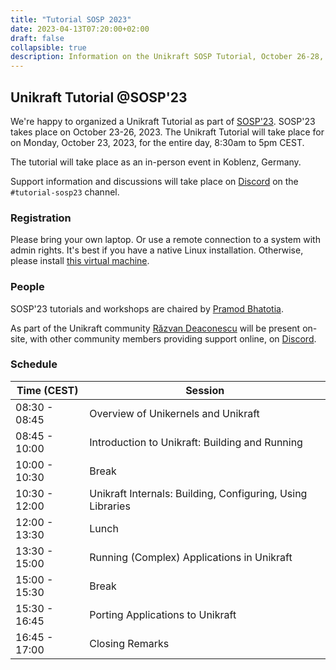 ```yaml
---
title: "Tutorial SOSP 2023"
date: 2023-04-13T07:20:00+02:00
draft: false
collapsible: true
description: Information on the Unikraft SOSP Tutorial, October 26-28, 2023
---
```


## Unikraft Tutorial @SOSP'23

We're happy to organized a Unikraft Tutorial as part of [SOSP'23](https://sosp2023.mpi-sws.org/).
SOSP'23 takes place on October 23-26, 2023.
The Unikraft Tutorial will take place for on Monday, October 23, 2023, for the entire day, 8:30am to 5pm CEST.

The tutorial will take place as an in-person event in Koblenz, Germany.

Support information and discussions will take place on [Discord](http://bit.ly/UnikraftDiscord) on the `#tutorial-sosp23` channel.

### Registration

Please bring your own laptop.
Or use a remote connection to a system with admin rights.
It's best if you have a native Linux installation.
Otherwise, please install [this virtual machine](https://drive.google.com/file/d/1u5DtN5kMPWxBU8UdBfnZ7DNRP2n6oiTy/view?usp=share_link).

### People

SOSP'23 tutorials and workshops are chaired by [Pramod Bhatotia](https://dse.in.tum.de/bhatotia/).

As part of the Unikraft community [Răzvan Deaconescu](https://github.com/razvand/) will be present on-site, with other community members providing support online, on [Discord](http://bit.ly/UnikraftDiscord).

### Schedule

| Time (CEST)   | Session                                                              |
| ------------- | -------------------------------------------------------------------- |
| 08:30 - 08:45 | Overview of Unikernels and Unikraft                                  |
| 08:45 - 10:00 | Introduction to Unikraft: Building and Running                       |
| 10:00 - 10:30 | Break                                                                |
| 10:30 - 12:00 | Unikraft Internals: Building, Configuring, Using Libraries           |
| 12:00 - 13:30 | Lunch                                                                |
| 13:30 - 15:00 | Running (Complex) Applications in Unikraft                           |
| 15:00 - 15:30 | Break                                                                |
| 15:30 - 16:45 | Porting Applications to Unikraft                                     |
| 16:45 - 17:00 | Closing Remarks                                                      |
